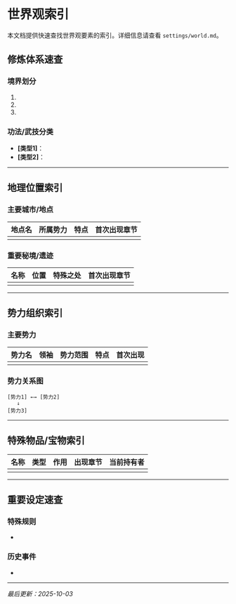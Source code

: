 # 世界观索引

本文档提供快速查找世界观要素的索引。详细信息请查看 `settings/world.md`。

## 修炼体系速查

### 境界划分
1.
2.
3.

### 功法/武技分类
- **[类型1]**：
- **[类型2]**：

---

## 地理位置索引

### 主要城市/地点
| 地点名 | 所属势力 | 特点 | 首次出现章节 |
|-------|---------|------|------------|
|  |  |  |  |

### 重要秘境/遗迹
| 名称 | 位置 | 特殊之处 | 首次出现章节 |
|-----|------|---------|------------|
|  |  |  |  |

---

## 势力组织索引

### 主要势力
| 势力名 | 领袖 | 势力范围 | 特点 | 首次出现 |
|-------|------|---------|------|---------|
|  |  |  |  |  |

### 势力关系图
```
[势力1] ←→ [势力2]
   ↓
[势力3]
```

---

## 特殊物品/宝物索引

| 名称 | 类型 | 作用 | 出现章节 | 当前持有者 |
|-----|------|------|---------|-----------|
|  |  |  |  |  |

---

## 重要设定速查

### 特殊规则
-

### 历史事件
-

---
*最后更新：2025-10-03*
